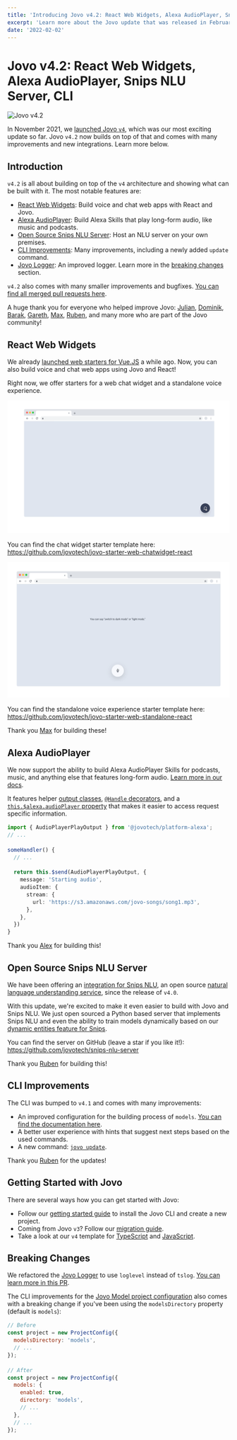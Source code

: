 ```yaml
---
title: 'Introducing Jovo v4.2: React Web Widgets, Alexa AudioPlayer, Snips NLU Server, CLI'
excerpt: 'Learn more about the Jovo update that was released in February 2022.'
date: '2022-02-02'
---
```


# Jovo v4.2: React Web Widgets, Alexa AudioPlayer, Snips NLU Server, CLI

![Jovo v4.2](https://www.jovo.tech/img/jovo-v4.png 'Jovo launches version 4.2')

In November 2021, we [launched Jovo `v4`](https://www.jovo.tech/news/jovo-v4), which was our most exciting update so far. Jovo `v4.2` now builds on top of that and comes with many improvements and new integrations. Learn more below.

## Introduction

`v4.2` is all about building on top of the `v4` architecture and showing what can be built with it. The most notable features are:

- [React Web Widgets](#react-web-widgets): Build voice and chat web apps with React and Jovo.
- [Alexa AudioPlayer](#alexa-audioplayer): Build Alexa Skills that play long-form audio, like music and podcasts.
- [Open Source Snips NLU Server](#open-source-snips-nlu-server): Host an NLU server on your own premises.
- [CLI Improvements](#cli-improvements): Many improvements, including a newly added `update` command.
- [Jovo Logger](#breaking-changes): An improved logger. Learn more in the [breaking changes](#breaking-changes) section.

`v4.2` also comes with many smaller improvements and bugfixes. [You can find all merged pull requests here](https://github.com/jovotech/jovo-framework/pulls?q=is%3Apr+is%3Amerged).

A huge thank you for everyone who helped improve Jovo: [Julian](https://github.com/jtfell), [Dominik](https://github.com/dominik-meissner), [Barak](https://github.com/barakd), [Gareth](https://github.com/GarethBeddis), [Max](https://github.com/m-ripper), [Ruben](https://github.com/rubenaeg), and many more who are part of the Jovo community!

## React Web Widgets

We already [launched web starters for Vue.JS](https://www.producthunt.com/posts/jovo-for-web) a while ago. Now, you can also build voice and chat web apps using Jovo and React!

Right now, we offer starters for a web chat widget and a standalone voice experience.

![Jovo React Chat Widget](https://github.com/jovotech/jovo-starter-web-chatwidget-react/raw/main/img/starter-web-chatwidget.gif 'Animation that shows a chat widget at the bottom right that opens if you click it.')

You can find the chat widget starter template here: https://github.com/jovotech/jovo-starter-web-chatwidget-react

![Jovo React Standalone Voice Experience](https://github.com/jovotech/jovo-starter-web-standalone-react/raw/v4/img/starter-web-standalone.gif 'Animation that shows a standalone voice experience with a microphone button at the bottom center')

You can find the standalone voice experience starter template here: https://github.com/jovotech/jovo-starter-web-standalone-react

Thank you [Max](https://github.com/m-ripper) for building these!

## Alexa AudioPlayer

We now support the ability to build Alexa AudioPlayer Skills for podcasts, music, and anything else that features long-form audio. [Learn more in our docs](https://www.jovo.tech/marketplace/platform-alexa/audioplayer).

It features helper [output classes](https://www.jovo.tech/marketplace/platform-alexa/audioplayer#send-audioplayer-responses), [`@Handle` decorators](https://www.jovo.tech/marketplace/platform-alexa/audioplayer#audioplayer-handlers), and a [`this.$alexa.audioPlayer` property](https://www.jovo.tech/marketplace/platform-alexa/audioplayer#audioplayer-property) that makes it easier to access request specific information.

```typescript
import { AudioPlayerPlayOutput } from '@jovotech/platform-alexa';
// ...

someHandler() {
  // ...

  return this.$send(AudioPlayerPlayOutput, {
    message: 'Starting audio',
    audioItem: {
      stream: {
        url: 'https://s3.amazonaws.com/jovo-songs/song1.mp3',
      },
    },
  })
}
```

Thank you [Alex](https://github.com/aswetlow) for building this!

## Open Source Snips NLU Server

We have been offering an [integration for Snips NLU](https://www.jovo.tech/marketplace/nlu-snips), an open source [natural language understanding service](https://www.jovo.tech/docs/nlu), since the release of `v4.0`.

With this update, we're excited to make it even easier to build with Jovo and Snips NLU. We just open sourced a Python based server that implements Snips NLU and even the ability to train models dynamically based on our [dynamic entities feature for Snips](https://www.jovo.tech/marketplace/nlu-snips#dynamic-entities).

You can find the server on GitHub (leave a star if you like it!): https://github.com/jovotech/snips-nlu-server

Thank you [Ruben](https://github.com/rubenaeg) for building this!

## CLI Improvements

The CLI was bumped to `v4.1` and comes with many improvements:

- An improved configuration for the building process of `models`. [You can find the documentation here](https://www.jovo.tech/docs/project-config#models).
- A better user experience with hints that suggest next steps based on the used commands.
- A new command: [`jovo update`](https://www.jovo.tech/docs/update-command).

Thank you [Ruben](https://github.com/rubenaeg) for the updates!

## Getting Started with Jovo

There are several ways how you can get started with Jovo:

- Follow our [getting started guide](https://www.jovo.tech/docs/getting-started) to install the Jovo CLI and create a new project.
- Coming from Jovo `v3`? Follow our [migration guide](https://www.jovo.tech/docs/migration-from-v3).
- Take a look at our `v4` template for [TypeScript](https://github.com/jovotech/jovo-v4-template) and [JavaScript](https://github.com/jovotech/jovo-v4-template-js).

## Breaking Changes

We refactored the [Jovo Logger](https://www.jovo.tech/docs/logging#jovo-logger) to use `loglevel` instead of `tslog`. [You can learn more in this PR](https://github.com/jovotech/jovo-framework/pull/1190).

The CLI improvements for the [Jovo Model project configuration](https://www.jovo.tech/docs/project-config#models) also comes with a breaking change if you've been using the `modelsDirectory` property (default is `models`):

```javascript
// Before
const project = new ProjectConfig({
  modelsDirectory: 'models',
  // ...
});

// After
const project = new ProjectConfig({
  models: {
    enabled: true,
    directory: 'models',
    // ...
  },
  // ...
});
```
